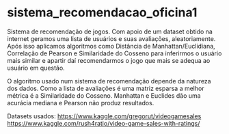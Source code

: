 # sistema_recomendacao_oficina1

Sistema de recomendação de jogos. Com apoio de um dataset obtido na internet geramos uma lista de usuários e suas avaliações, aleatoriamente. Após isso aplicamos algoritmos como Distância de Manhattan/Euclidiana, Correlação de Pearson e Similaridade do Cosseno para inferirmos o usuário mais similar e apartir daí recomendarmos o jogo que mais se adequa ao usuário em questão. 

O algoritmo usado num sistema de recomendação depende da natureza dos dados. Como a lista de avaliações é uma matriz esparsa a melhor métrica é a Similaridade do Cosseno. Manhattan e Euclides dão uma acurácia mediana e Pearson não produz resultados. 

Datasets usados:
https://www.kaggle.com/gregorut/videogamesales
https://www.kaggle.com/rush4ratio/video-game-sales-with-ratings/
